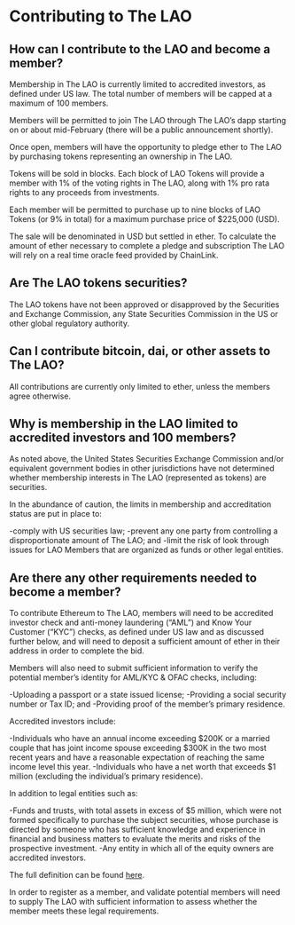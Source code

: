# Contributing to The LAO

## How can I contribute to the LAO and become a member?

Membership in The LAO is currently limited to accredited investors, as defined under US law.  The total number of members will be capped at a maximum of 100 members.

Members will be permitted to join The LAO through The LAO’s dapp starting on or about mid-February (there will be a public announcement shortly).    

Once open, members will have the opportunity to pledge ether to The LAO by purchasing tokens representing an ownership in The LAO.  

Tokens will be sold in blocks.  Each block of LAO Tokens will provide a member with 1% of the voting rights in The LAO, along with 1% pro rata rights to any proceeds from investments.  

Each member will be permitted to purchase up to nine blocks of LAO Tokens (or 9% in total) for a maximum purchase price of $225,000 (USD).

The sale will be denominated in USD but settled in ether.  To calculate the amount of ether necessary to complete a pledge and subscription The LAO will rely on a real time oracle feed provided by ChainLink.

## Are The LAO tokens securities?

The LAO tokens have not been approved or disapproved by the Securities and Exchange Commission, any State Securities Commission in the US or other global regulatory authority.

## Can I contribute bitcoin, dai, or other assets to The LAO?

All contributions are currently only limited to ether, unless the members agree otherwise. 

## Why is membership in the LAO limited to accredited investors and 100 members?

As noted above, the United States Securities Exchange Commission and/or equivalent government bodies in other jurisdictions have not determined whether membership interests in The LAO (represented as tokens) are securities.

In the abundance of caution, the limits in membership and accreditation status are put in place to: 

-comply with US securities law;
-prevent any one party from controlling a disproportionate amount of The LAO; and 
-limit the risk of look through issues for LAO Members that are organized as funds or other legal entities.

## Are there any other requirements needed to become a member?

To contribute Ethereum to The LAO, members will need to be accredited investor check and anti-money laundering (“AML”) and Know Your Customer (“KYC”) checks, as defined under US law and as discussed further below, and will need to deposit a sufficient amount of ether in their address in order to complete the bid.

Members will also need to submit sufficient information to verify the potential member’s identity for AML/KYC & OFAC checks, including:

-Uploading a passport or a state issued license;
-Providing a social security number or Tax ID; and
-Providing proof of the member’s primary residence.

Accredited investors include:

-Individuals who have an annual income exceeding $200K or a married couple that has joint income spouse exceeding $300K in the two most recent years and have a reasonable expectation of reaching the same income level this year.
-Individuals who have a net worth that exceeds $1 million (excluding the individual’s primary residence).

In addition to legal entities such as:

-Funds and trusts, with total assets in excess of $5 million, which were not formed specifically to purchase the subject securities, whose purchase is directed by someone who has sufficient knowledge and experience in financial and business matters to evaluate the merits and risks of the prospective investment.
-Any entity in which all of the equity owners are accredited investors.

The full definition can be found [here](https://www.sec.gov/fast-answers/answers-accredhtm.html).

In order to register as a member, and validate potential members will need to supply The LAO with sufficient information to assess whether the member meets these legal requirements.
